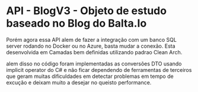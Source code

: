 # API - BlogV3 - Objeto de estudo baseado no Blog do Balta.Io

Porém agora essa API alem de fazer a integração com um banco SQL server rodando no Docker ou no Azure, basta mudar a conexão. Esta desenvolvida em Camadas bem definidas utilizando padrao Clean Arch.

alem disso no código foram implementadas as conversões DTO usando implicit operator do C# e não ficar dependendo de ferramentas de terceiros que geram muitas dificuldades em detectar problemas em tempo
de excução e deixam muito a desejar no queisto performance.
